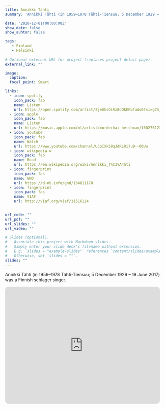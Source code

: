 ```yaml
---
title: Annikki Tähti
summary: 'Annikki Tähti (in 1959–1978 Tähti-Tiensuu; 5 December 1929 – 19 June 2017) was a Finnish schlager singer.'

date: "2020-12-01T00:00:00Z"
show_date: false
show_auhtor: false

tags:
   - Finland
   - Helsinki
   
# Optional external URL for project (replaces project detail page).
external_link: ""

image:
  caption: 
  focal_point: Smart

links:
  - icon: spotify
    icon_pack: fab
    name: Listen
    url: https://open.spotify.com/artist/3jeGbsOLRz8dOkEKbfaAu0?si=g7m_MulgQtyprKMsUB4zcQ
  - icon: apple
    icon_pack: fab
    name: Listen
    url: https://music.apple.com/nl/artist/mordechai-hershman/160276123
  - icon: youtube
    icon_pack: fab
    name: Watch
    url: https://www.youtube.com/channel/UCoIXk50qJdRLRi7u9--O0Uw
  - icon: wikipedia-w
    icon_pack: fab
    name: Read
    url: https://en.wikipedia.org/wiki/Annikki_T%C3%A4hti
  - icon: fingerprint
    icon_pack: fas
    name: GND
    url: https://d-nb.info/gnd/134811178
  - icon: fingerprint
    icon_pack: fas
    name: VIAF
    url: http://viaf.org/viaf/11516124
    

url_code: ""
url_pdf: ""
url_slides: ""
url_video: ""

# Slides (optional).
#   Associate this project with Markdown slides.
#   Simply enter your slide deck's filename without extension.
#   E.g. `slides = "example-slides"` references `content/slides/example-slides.md`.
#   Otherwise, set `slides = ""`.
slides: ""
---
```


Annikki Tähti (in 1959–1978 Tähti-Tiensuu; 5 December 1929 – 19 June 2017) was a Finnish schlager singer.

<iframe style="border-radius:12px" src="https://open.spotify.com/artist/70jWxnYjym0MhEnMLK6lxc" width="100%" height="380" frameBorder="0" allowfullscreen="" allow="autoplay; clipboard-write; encrypted-media; fullscreen; picture-in-picture" loading="lazy"></iframe>
